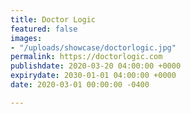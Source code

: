 ```yaml
---
title: Doctor Logic
featured: false
images:
- "/uploads/showcase/doctorlogic.jpg"
permalink: https://doctorlogic.com
publishdate: 2020-03-20 04:00:00 +0000
expirydate: 2030-01-01 04:00:00 +0000
date: 2020-03-01 00:00:00 -0400

---
```

